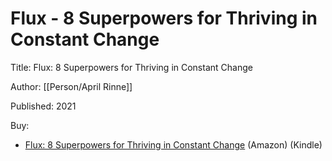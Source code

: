 # Flux - 8 Superpowers for Thriving in Constant Change

Title: Flux: 8 Superpowers for Thriving in Constant Change

Author: [[Person/April Rinne]]

Published: 2021

Buy:

- [Flux: 8 Superpowers for Thriving in Constant Change](https://www.amazon.com/Flux-Superpowers-Thriving-Constant-Change-ebook/dp/B08Z3D14TC/) (Amazon) (Kindle)